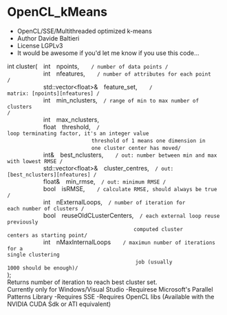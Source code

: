 # OpenCL_kMeans
*	OpenCL/SSE/Multithreaded optimized k-means
*	Author Davide Baltieri
*	License LGPLv3
*	It would be awesome if you'd let me know if you use this code...

int cluster(&emsp;int&emsp;npoints,&emsp;&emsp;<code>/ number of data points /</code><br>
&emsp;&emsp;&emsp;&emsp;&emsp;&emsp;int&emsp;nfeatures,&emsp;&emsp;<code>/ number of attributes for each point /</code> <br>
&emsp;&emsp;&emsp;&emsp;&emsp;&emsp;std::vector&lt;float&gt;&#38;&emsp;feature_set,&emsp;&emsp;<code>/ matrix: [npoints][nfeatures] /</code> <br>
&emsp;&emsp;&emsp;&emsp;&emsp;&emsp;int&emsp;min_nclusters,&emsp;<code>/ range of min to max number of clusters /</code><br>
&emsp;&emsp;&emsp;&emsp;&emsp;&emsp;int&emsp;max_nclusters,<br>
&emsp;&emsp;&emsp;&emsp;&emsp;&emsp;float&emsp;threshold,&emsp;<code>/ loop terminating factor, it's an integer value</code><br>
&emsp;&emsp;&emsp;&emsp;&emsp;&emsp;&emsp;&emsp;&emsp;&emsp;&emsp;&emsp;&emsp;&emsp;<code>threshold of 1 means one dimension in</code> <br>
&emsp;&emsp;&emsp;&emsp;&emsp;&emsp;&emsp;&emsp;&emsp;&emsp;&emsp;&emsp;&emsp;&emsp;<code>one cluster center has moved/</code><br>
&emsp;&emsp;&emsp;&emsp;&emsp;&emsp;int&#38;&emsp;best_nclusters,&emsp;&emsp;<code>/ out: number between min and max with lowest RMSE /</code><br>
&emsp;&emsp;&emsp;&emsp;&emsp;&emsp;std::vector&lt;float&gt;&#38;&emsp;cluster_centres,&emsp;<code>/ out: [best_nclusters][nfeatures] /</code><br>
&emsp;&emsp;&emsp;&emsp;&emsp;&emsp;float&#38;&emsp;min_rmse,&emsp;<code>/ out: minimum RMSE /</code> <br>
&emsp;&emsp;&emsp;&emsp;&emsp;&emsp;bool&emsp;isRMSE,&emsp;&emsp;<code>/ calculate RMSE, should always be true /</code><br>
&emsp;&emsp;&emsp;&emsp;&emsp;&emsp;int&emsp;nExternalLoops,&emsp;<code>/ number of iteration for each number of clusters /</code><br>
&emsp;&emsp;&emsp;&emsp;&emsp;&emsp;bool&emsp;reuseOldCLusterCenters,&emsp;<code>/ each external loop reuse previously</code><br> &emsp;&emsp;&emsp;&emsp;&emsp;&emsp;&emsp;&emsp;&emsp;&emsp;&emsp;&emsp;&emsp;&emsp;&emsp;&emsp;&emsp;&emsp;&emsp;&emsp;&emsp;<code>computed cluster centers as starting point/</code><br>
&emsp;&emsp;&emsp;&emsp;&emsp;&emsp;int&emsp;nMaxInternalLoops&emsp;&emsp;<code>/ maximun number of iterations for a single clustering </code><br>
&emsp;&emsp;&emsp;&emsp;&emsp;&emsp;&emsp;&emsp;&emsp;&emsp;&emsp;&emsp;&emsp;&emsp;&emsp;&emsp;&emsp;&emsp;&emsp;&emsp;&emsp; <code>job (usually 1000 should be enough)/</code><br>
);
<br>
Returns number of iteration to reach best cluster set.
<br>
Currently only for Windows/Visual Studio
-Requirese Microsoft's Parallel Patterns Library
-Requires SSE
-Requires OpenCL libs (Available with the NVIDIA CUDA Sdk or ATI equivalent)


